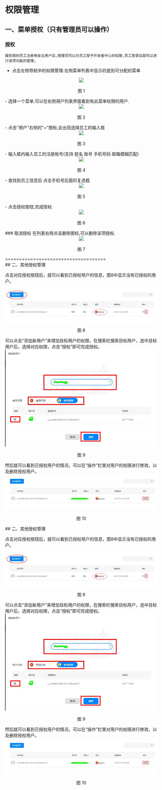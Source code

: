 # 权限管理

## 一、菜单授权（只有管理员可以操作）
### 授权
    服务商的员工注册用友云用户后,管理员可以为员工授予开发者中心的权限,员工登录后就可以进行该项功能的管理;

- 点击左侧导航中的权限管理.左侧菜单列表中显示的是到可分配的菜单
<div align=center>
<img src="/articles/cloud/3-/images/b-1.png"/>
</div>
<p align="center">图 1</p>
- 选择一个菜单,可以在右侧用户列表界面看到有此菜单权限的用户.
<div align=center>
<img src="/articles/cloud/3-/images/b-2.png"/>
</div>
<p align="center">图 2</p>
- 点击"用户"右侧的"+"图标,会出现选择员工的输入框
<div align=center>
<img src="/articles/cloud/3-/images/b-3.png"/>
</div>
<p align="center">图 3</p>
- 输入框内输入员工的注册账号(支持 姓名 账号 手机号码 邮箱模糊匹配)  
<div align=center>
<img src="/articles/cloud/3-/images/b-4.png"/>
</div>
<p align="center">图 4</p>
- 查找到员工信息后 点击手机号后面的复选框
<div align=center>
<img src="/articles/cloud/3-/images/b-5.png"/>
</div>
<p align="center">图 5</p>
- 点击授权按钮,完成授权.
<div align=center>
<img src="/articles/cloud/3-/images/b-6.png"/>
</div>
<p align="center">图 6</p>
### 取消授权
在列表右侧点击删除图标,可以删除该项授权.
<div align=center>
<img src="/articles/cloud/3-/images/b-7.png"/>
</div>
<p align="center">图 7</p>
====================================



<div id="其他授权4">
<div id="其他授权3">
<div id="其他授权2">
<div id="其他授权1">
## 二、其他授权管理

点击对应授权按钮后，就可以看到已授权用户的信息，图8中显示没有已授权的用户。
<div align=center>
<img src="/articles/cloud/3-/images/a1.jpg"/>
</div>
<p align="center">图 8</p>
可以点击“添加新用户”来增加目标用户的权限，在搜索栏搜索目标用户，选中目标用户后，选择对应权限，点击“授权”即可完成授权。
<div align=center>
<img src="/articles/cloud/3-/images/a2.jpg"/>
</div>
<p align="center">图 9</p>
然后就可以看到已授权用户的情况，可以在“操作”栏里对用户的权限进行修改，以及删除授权用户。
<div align=center>
<img src="/articles/cloud/3-/images/a3.jpg"/>
</div>
<p align="center">图 10</p>

</div>
</div>
</div>
</div>
## 二、其他授权管理

点击对应授权按钮后，就可以看到已授权用户的信息，图8中显示没有已授权的用户。
<div align=center>
<img src="/articles/cloud/3-/images/a1.jpg"/>
</div>
<p align="center">图 8</p>
可以点击“添加新用户”来增加目标用户的权限，在搜索栏搜索目标用户，选中目标用户后，选择对应权限，点击“授权”即可完成授权。
<div align=center>
<img src="/articles/cloud/3-/images/a2.jpg"/>
</div>
<p align="center">图 9</p>
然后就可以看到已授权用户的情况，可以在“操作”栏里对用户的权限进行修改，以及删除授权用户。
<div align=center>
<img src="/articles/cloud/3-/images/a3.jpg"/>
</div>
<p align="center">图 10</p>

